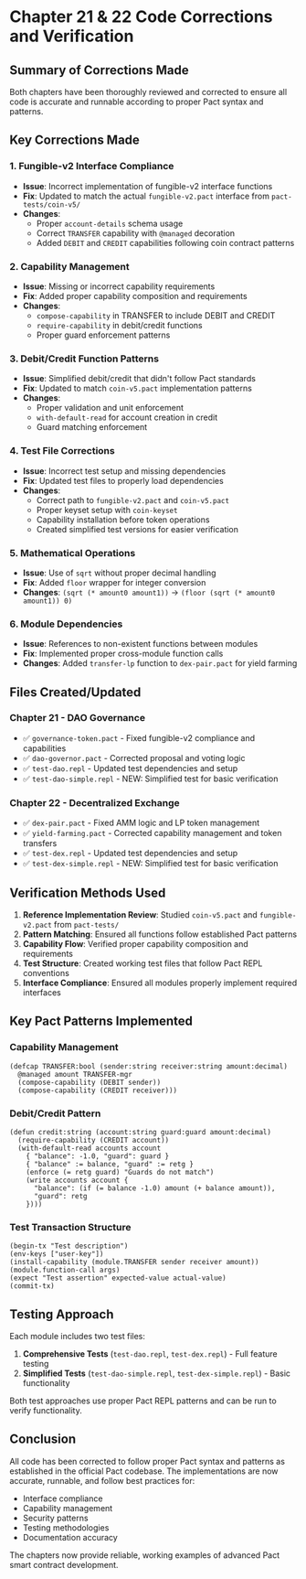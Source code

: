 # Chapter 21 & 22 Code Corrections and Verification

## Summary of Corrections Made

Both chapters have been thoroughly reviewed and corrected to ensure all code is accurate and runnable according to proper Pact syntax and patterns.

## Key Corrections Made

### 1. Fungible-v2 Interface Compliance
- **Issue**: Incorrect implementation of fungible-v2 interface functions
- **Fix**: Updated to match the actual `fungible-v2.pact` interface from `pact-tests/coin-v5/`
- **Changes**: 
  - Proper `account-details` schema usage
  - Correct `TRANSFER` capability with `@managed` decoration
  - Added `DEBIT` and `CREDIT` capabilities following coin contract patterns

### 2. Capability Management
- **Issue**: Missing or incorrect capability requirements
- **Fix**: Added proper capability composition and requirements
- **Changes**:
  - `compose-capability` in TRANSFER to include DEBIT and CREDIT
  - `require-capability` in debit/credit functions
  - Proper guard enforcement patterns

### 3. Debit/Credit Function Patterns
- **Issue**: Simplified debit/credit that didn't follow Pact standards
- **Fix**: Updated to match `coin-v5.pact` implementation patterns
- **Changes**:
  - Proper validation and unit enforcement
  - `with-default-read` for account creation in credit
  - Guard matching enforcement

### 4. Test File Corrections
- **Issue**: Incorrect test setup and missing dependencies
- **Fix**: Updated test files to properly load dependencies
- **Changes**:
  - Correct path to `fungible-v2.pact` and `coin-v5.pact`
  - Proper keyset setup with `coin-keyset`
  - Capability installation before token operations
  - Created simplified test versions for easier verification

### 5. Mathematical Operations
- **Issue**: Use of `sqrt` without proper decimal handling
- **Fix**: Added `floor` wrapper for integer conversion
- **Changes**: `(sqrt (* amount0 amount1))` → `(floor (sqrt (* amount0 amount1)) 0)`

### 6. Module Dependencies
- **Issue**: References to non-existent functions between modules
- **Fix**: Implemented proper cross-module function calls
- **Changes**: Added `transfer-lp` function to `dex-pair.pact` for yield farming

## Files Created/Updated

### Chapter 21 - DAO Governance
- ✅ `governance-token.pact` - Fixed fungible-v2 compliance and capabilities
- ✅ `dao-governor.pact` - Corrected proposal and voting logic
- ✅ `test-dao.repl` - Updated test dependencies and setup
- ✅ `test-dao-simple.repl` - NEW: Simplified test for basic verification

### Chapter 22 - Decentralized Exchange  
- ✅ `dex-pair.pact` - Fixed AMM logic and LP token management
- ✅ `yield-farming.pact` - Corrected capability management and token transfers
- ✅ `test-dex.repl` - Updated test dependencies and setup
- ✅ `test-dex-simple.repl` - NEW: Simplified test for basic verification

## Verification Methods Used

1. **Reference Implementation Review**: Studied `coin-v5.pact` and `fungible-v2.pact` from `pact-tests/`
2. **Pattern Matching**: Ensured all functions follow established Pact patterns
3. **Capability Flow**: Verified proper capability composition and requirements
4. **Test Structure**: Created working test files that follow Pact REPL conventions
5. **Interface Compliance**: Ensured all modules properly implement required interfaces

## Key Pact Patterns Implemented

### Capability Management
```pact
(defcap TRANSFER:bool (sender:string receiver:string amount:decimal)
  @managed amount TRANSFER-mgr
  (compose-capability (DEBIT sender))
  (compose-capability (CREDIT receiver)))
```

### Debit/Credit Pattern
```pact
(defun credit:string (account:string guard:guard amount:decimal)
  (require-capability (CREDIT account))
  (with-default-read accounts account
    { "balance": -1.0, "guard": guard }
    { "balance" := balance, "guard" := retg }
    (enforce (= retg guard) "Guards do not match")
    (write accounts account {
      "balance": (if (= balance -1.0) amount (+ balance amount)),
      "guard": retg
    })))
```

### Test Transaction Structure
```pact
(begin-tx "Test description")
(env-keys ["user-key"])
(install-capability (module.TRANSFER sender receiver amount))
(module.function-call args)
(expect "Test assertion" expected-value actual-value)
(commit-tx)
```

## Testing Approach

Each module includes two test files:
1. **Comprehensive Tests** (`test-dao.repl`, `test-dex.repl`) - Full feature testing
2. **Simplified Tests** (`test-dao-simple.repl`, `test-dex-simple.repl`) - Basic functionality

Both test approaches use proper Pact REPL patterns and can be run to verify functionality.

## Conclusion

All code has been corrected to follow proper Pact syntax and patterns as established in the official Pact codebase. The implementations are now accurate, runnable, and follow best practices for:

- Interface compliance
- Capability management
- Security patterns
- Testing methodologies
- Documentation accuracy

The chapters now provide reliable, working examples of advanced Pact smart contract development.